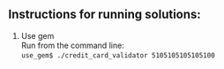 ## Instructions for running solutions:

1. Use gem <br/>
Run from the command line: <br/>
`use_gem$ ./credit_card_validator 5105105105105100`

